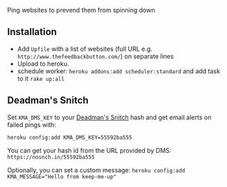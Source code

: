 Ping websites to prevend them from spinning down

## Installation

  * Add `Upfile` with a list of websites (full URL e.g. `http://www.thefeedbackbutton.com/`) on separate lines
  * Upload to heroku.
  * schedule worker: `heroku addons:add scheduler:standard` and add task to it `rake up:all`
## Deadman's Snitch

  Set `KMA_DMS_KEY` to your [Deadman's Snitch](https://deadmanssnitch.com) hash and get email alerts on failed pings with:

  `heroku config:add KMA_DMS_KEY=55592ba555`

  You can get your hash id from the URL provided by DMS: `https://nosnch.in/55592ba555`

  Optionally, you can set a custom message: `heroku config:add KMA_MESSAGE="Hello from keep-me-up"`
